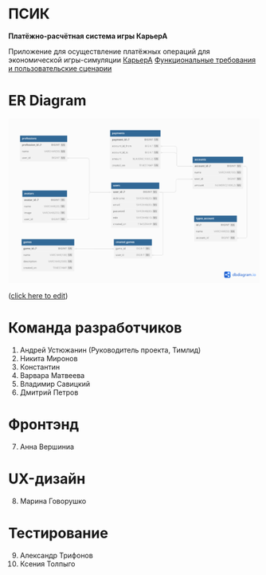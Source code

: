 # ПСИК 
__Платёжно-расчётная система игры КарьерА__

Приложение для осуществление платёжных операций для экономической игры-симуляции [КарьерА](https://karyera-game.ru/) 
[Функциональные требования и пользовательские сценарии](https://disk.yandex.ru/i/yrcG8ZtPyOnHXg)


# ER Diagram
![schema](er-karyerapay.png)

([click here to edit](https://dbdiagram.io/d/ER-Karyerapay-651c18e7ffbf5169f0f20d5a)) 

# Команда разработчиков
1. Андрей Устюжанин (Руководитель проекта, Тимлид)
2. Никита Миронов 
3. Константин
4. Варвара Матвеева
5. Владимир Савицкий
6. Дмитрий Петров 

# Фронтэнд 
7. Анна Вершиниа

# UX-дизайн
8. Марина Говорушко

# Тестирование
9. Александр Трифонов
10. Ксения Толпыго 
